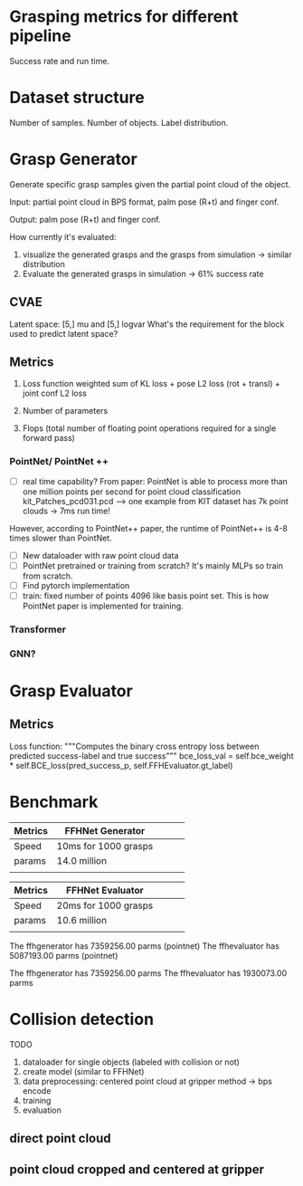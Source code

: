 # Grasping metrics for different pipeline

Success rate and run time.

# Dataset structure

Number of samples. Number of objects. Label distribution.

# Grasp Generator

Generate specific grasp samples given the partial point cloud of the object.

Input: partial point cloud in BPS format, palm pose (R+t) and finger conf.

Output: palm pose (R+t) and finger conf.

How currently it's evaluated:

1. visualize the generated grasps and the grasps from simulation -> similar distribution
2. Evaluate the generated grasps in simulation -> 61% success rate

## CVAE

Latent space: [5,] mu and [5,] logvar
What's the requirement for the block used to predict latent space?

## Metrics

1. Loss function
weighted sum of KL loss + pose L2 loss (rot + transl) + joint conf L2 loss

2. Number of parameters

3. Flops (total number of floating point operations required for a single forward pass)

### PointNet/ PointNet ++

- [ ] real time capability?
From paper: PointNet is able to process more than one million points per second for point cloud classification
kit_Patches_pcd031.pcd --> one example from KIT dataset has 7k point clouds -> 7ms run time!

However, according to PointNet++ paper, the runtime of PointNet++ is 4-8 times slower than PointNet.

- [ ] New dataloader with raw point cloud data
- [ ] PointNet pretrained or training from scratch? It's mainly MLPs so train from scratch.
- [ ] Find pytorch implementation
- [ ] train: fixed number of points 4096 like basis point set. This is how PointNet paper is implemented for training.

### Transformer

### GNN?

# Grasp Evaluator

## Metrics

Loss function:
"""Computes the binary cross entropy loss between predicted success-label and true success"""
        bce_loss_val = self.bce_weight * self.BCE_loss(pred_success_p, self.FFHEvaluator.gt_label)

# Benchmark

| Metrics  | FFHNet Generator  |   |   |   |
|----------|-------------------|---|---|---|
| Speed    |  10ms for 1000 grasps   |   |   |   |
| params   |  14.0 million             |   |   |   |
|          |                   |   |   |   |

| Metrics  | FFHNet Evaluator  |   |   |   |
|----------|-------------------|---|---|---|
| Speed    |  20ms for 1000 grasps  |   |   |   |
| params   |   10.6 million             |   |   |   |
|          |                   |   |   |   |

The ffhgenerator has 7359256.00 parms (pointnet)
The ffhevaluator has 5087193.00 parms (pointnet)

The ffhgenerator has 7359256.00 parms
The ffhevaluator has 1930073.00 parms

# Collision detection

TODO

1. dataloader for single objects (labeled with collision or not)
2. create model (similar to FFHNet)
3. data preprocessing: centered point cloud at gripper method -> bps encode
4. training
5. evaluation

## direct point cloud

## point cloud cropped and centered at gripper
